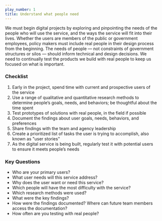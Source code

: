 ```yaml
---
play_number: 1
title: Understand what people need
---
```


We must begin digital projects by exploring and pinpointing the needs of the people who will use the service, and the ways the service will fit into their lives. Whether the users are members of the public or government employees, policy makers must include real people in their design process from the beginning. The needs of people — not constraints of government structures or silos — should inform technical and design decisions. We need to continually test the products we build with real people to keep us focused on what is important.

### Checklist
1. Early in the project, spend time with current and prospective users of the service
2. Use a range of qualitative and quantitative research methods to determine people’s goals, needs, and behaviors; be thoughtful about the time spent
3. Test prototypes of solutions with real people, in the field if possible
4. Document the findings about user goals, needs, behaviors, and preferences
5. Share findings with the team and agency leadership
6. Create a prioritized list of tasks the user is trying to accomplish, also known as "user stories"
7. As the digital service is being built, regularly test it with potential users to ensure it meets people’s needs

### Key Questions
- Who are your primary users?
- What user needs will this service address?
- Why does the user want or need this service?
- Which people will have the most difficulty with the service?
- Which research methods were used?
- What were the key findings?
- How were the findings documented? Where can future team members access the documentation?
- How often are you testing with real people?
